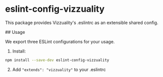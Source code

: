 # eslint-config-vizzuality

This package provides Vizzuality's .eslintrc as an extensible shared config.

## Usage

We export three ESLint configurations for your usage.

1. Install:

```bash
npm install --save-dev eslint-config-vizzuality
```

2. Add `"extends": "vizzuality"` to your .eslintrc
